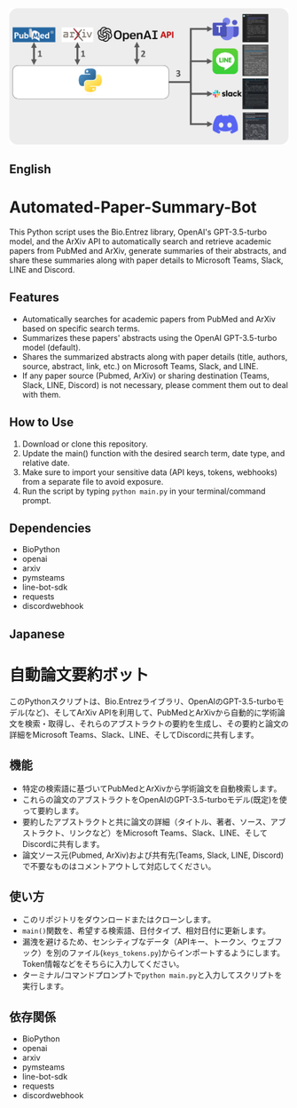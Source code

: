 
![Overall](https://github.com/noguhiro2002/Automated-Paper-Summary-Bot/blob/main/readme/Picture_1.png?raw=true)

## English
# Automated-Paper-Summary-Bot

This Python script uses the Bio.Entrez library, OpenAI's GPT-3.5-turbo model, and the ArXiv API to automatically search and retrieve academic papers from PubMed and ArXiv, generate summaries of their abstracts, and share these summaries along with paper details to Microsoft Teams, Slack, LINE and Discord.


## Features
- Automatically searches for academic papers from PubMed and ArXiv based on specific search terms.
- Summarizes these papers' abstracts using the OpenAI GPT-3.5-turbo model (default).
- Shares the summarized abstracts along with paper details (title, authors, source, abstract, link, etc.) on Microsoft Teams, Slack, and LINE.
- If any paper source (Pubmed, ArXiv) or sharing destination (Teams, Slack, LINE, Discord) is not necessary, please comment them out to deal with them.

## How to Use
1. Download or clone this repository.
2. Update the main() function with the desired search term, date type, and relative date.
3. Make sure to import your sensitive data (API keys, tokens, webhooks) from a separate file to avoid exposure.
4. Run the script by typing `python main.py` in your terminal/command prompt.

## Dependencies
- BioPython
- openai
- arxiv
- pymsteams
- line-bot-sdk
- requests
- discordwebhook

## Japanese
# 自動論文要約ボット
このPythonスクリプトは、Bio.Entrezライブラリ、OpenAIのGPT-3.5-turboモデル(など)、そしてArXiv APIを利用して、PubMedとArXivから自動的に学術論文を検索・取得し、それらのアブストラクトの要約を生成し、その要約と論文の詳細をMicrosoft Teams、Slack、LINE、そしてDiscordに共有します。

## 機能
- 特定の検索語に基づいてPubMedとArXivから学術論文を自動検索します。
- これらの論文のアブストラクトをOpenAIのGPT-3.5-turboモデル(既定)を使って要約します。
- 要約したアブストラクトと共に論文の詳細（タイトル、著者、ソース、アブストラクト、リンクなど）をMicrosoft Teams、Slack、LINE、そしてDiscordに共有します。
- 論文ソース元(Pubmed, ArXiv)および共有先(Teams, Slack, LINE, Discord)で不要なものはコメントアウトして対応してください。


## 使い方
- このリポジトリをダウンロードまたはクローンします。
- `main()`関数を、希望する検索語、日付タイプ、相対日付に更新します。
- 漏洩を避けるため、センシティブなデータ（APIキー、トークン、ウェブフック）を別のファイル(`keys_tokens.py`)からインポートするようにします。Token情報などをそちらに入力してください。
- ターミナル/コマンドプロンプトで`python main.py`と入力してスクリプトを実行します。


## 依存関係
- BioPython
- openai
- arxiv
- pymsteams
- line-bot-sdk
- requests
- discordwebhook